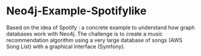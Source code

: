 # Neo4j-Example-Spotifylike
Based on the idea of Spotify : a concrete example to understand how graph databases work with Neo4j. The challenge is to create a music recommendation algorithm using a very large database of songs (AWS Song List) with a graphical interface (Symfony).
